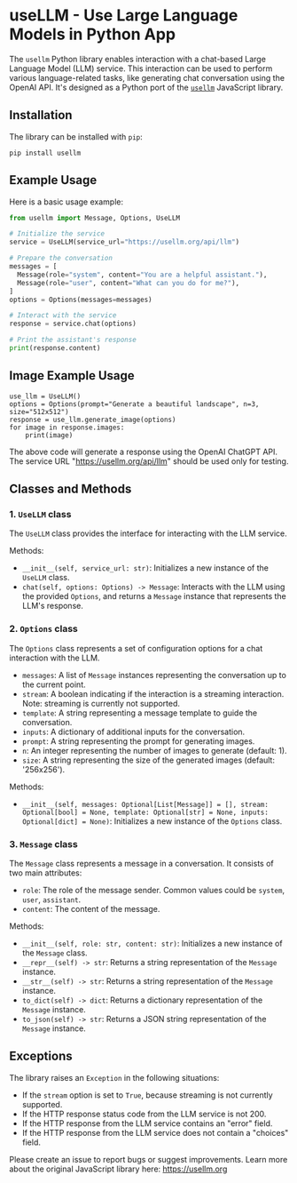 # useLLM - Use Large Language Models in Python App

The `usellm` Python library enables interaction with a chat-based Large Language Model (LLM) service. This interaction can be used to perform various language-related tasks, like generating chat conversation using the OpenAI API. It's designed as a Python port of the [`usellm`](https://usellm.org) JavaScript library.

## Installation

The library can be installed with `pip`:

```
pip install usellm
```

## Example Usage

Here is a basic usage example:

```python
from usellm import Message, Options, UseLLM

# Initialize the service
service = UseLLM(service_url="https://usellm.org/api/llm")

# Prepare the conversation
messages = [
  Message(role="system", content="You are a helpful assistant."),
  Message(role="user", content="What can you do for me?"),
]
options = Options(messages=messages)

# Interact with the service
response = service.chat(options)

# Print the assistant's response
print(response.content)
```

## Image Example Usage

```
use_llm = UseLLM()
options = Options(prompt="Generate a beautiful landscape", n=3, size="512x512")
response = use_llm.generate_image(options)
for image in response.images:
    print(image)
```

The above code will generate a response using the OpenAI ChatGPT API. The service URL "https://usellm.org/api/llm" should be used only for testing.

## Classes and Methods

### 1. `UseLLM` class

The `UseLLM` class provides the interface for interacting with the LLM service.

Methods:

- `__init__(self, service_url: str)`: Initializes a new instance of the `UseLLM` class.
- `chat(self, options: Options) -> Message`: Interacts with the LLM using the provided `Options`, and returns a `Message` instance that represents the LLM's response.

### 2. `Options` class

The `Options` class represents a set of configuration options for a chat interaction with the LLM.

- `messages`: A list of `Message` instances representing the conversation up to the current point.
- `stream`: A boolean indicating if the interaction is a streaming interaction. Note: streaming is currently not supported.
- `template`: A string representing a message template to guide the conversation.
- `inputs`: A dictionary of additional inputs for the conversation.
- `prompt`: A string representing the prompt for generating images.
- `n`: An integer representing the number of images to generate (default: 1).
- `size`: A string representing the size of the generated images (default: '256x256').

Methods:

- `__init__(self, messages: Optional[List[Message]] = [], stream: Optional[bool] = None, template: Optional[str] = None, inputs: Optional[dict] = None)`: Initializes a new instance of the `Options` class.

### 3. `Message` class

The `Message` class represents a message in a conversation. It consists of two main attributes:

- `role`: The role of the message sender. Common values could be `system`, `user`, `assistant`.
- `content`: The content of the message.

Methods:

- `__init__(self, role: str, content: str)`: Initializes a new instance of the `Message` class.
- `__repr__(self) -> str`: Returns a string representation of the `Message` instance.
- `__str__(self) -> str`: Returns a string representation of the `Message` instance.
- `to_dict(self) -> dict`: Returns a dictionary representation of the `Message` instance.
- `to_json(self) -> str`: Returns a JSON string representation of the `Message` instance.

## Exceptions

The library raises an `Exception` in the following situations:

- If the `stream` option is set to `True`, because streaming is not currently supported.
- If the HTTP response status code from the LLM service is not 200.
- If the HTTP response from the LLM service contains an "error" field.
- If the HTTP response from the LLM service does not contain a "choices" field.

Please create an issue to report bugs or suggest improvements. Learn more about the original JavaScript library here: https://usellm.org
